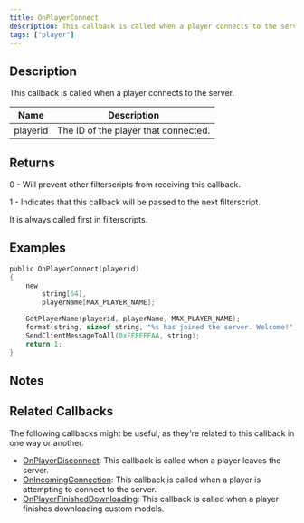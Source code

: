 ```yaml
---
title: OnPlayerConnect
description: This callback is called when a player connects to the server.
tags: ["player"]
---
```


## Description

This callback is called when a player connects to the server.

| Name     | Description                          |
| -------- | ------------------------------------ |
| playerid | The ID of the player that connected. |

## Returns

0 - Will prevent other filterscripts from receiving this callback.

1 - Indicates that this callback will be passed to the next filterscript.

It is always called first in filterscripts.

## Examples

```c
public OnPlayerConnect(playerid)
{
    new
        string[64],
        playerName[MAX_PLAYER_NAME];

    GetPlayerName(playerid, playerName, MAX_PLAYER_NAME);
    format(string, sizeof string, "%s has joined the server. Welcome!", playerName);
    SendClientMessageToAll(0xFFFFFFAA, string);
    return 1;
}
```

## Notes

<TipNPCCallbacks />

## Related Callbacks

The following callbacks might be useful, as they're related to this callback in one way or another. 

- [OnPlayerDisconnect](OnPlayerDisconnect): This callback is called when a player leaves the server. 
- [OnIncomingConnection](OnIncomingConnection): This callback is called when a player is attempting to connect to the server. 
- [OnPlayerFinishedDownloading](OnPlayerFinishedDownloading): This callback is called when a player finishes downloading custom models. 

